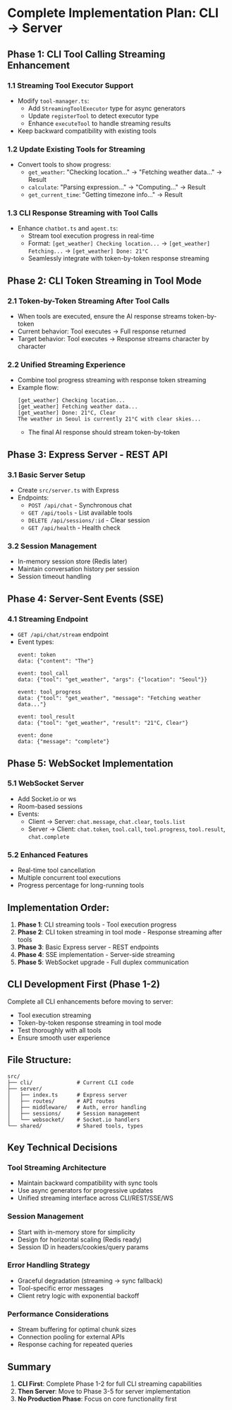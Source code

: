 # Complete Implementation Plan: CLI → Server

## Phase 1: CLI Tool Calling Streaming Enhancement

### 1.1 Streaming Tool Executor Support
- Modify `tool-manager.ts`:
  - Add `StreamingToolExecutor` type for async generators
  - Update `registerTool` to detect executor type
  - Enhance `executeTool` to handle streaming results
- Keep backward compatibility with existing tools

### 1.2 Update Existing Tools for Streaming
- Convert tools to show progress:
  - `get_weather`: "Checking location..." → "Fetching weather data..." → Result
  - `calculate`: "Parsing expression..." → "Computing..." → Result
  - `get_current_time`: "Getting timezone info..." → Result

### 1.3 CLI Response Streaming with Tool Calls
- Enhance `chatbot.ts` and `agent.ts`:
  - Stream tool execution progress in real-time
  - Format: `[get_weather] Checking location...` → `[get_weather] Fetching...` → `[get_weather] Done: 21°C`
  - Seamlessly integrate with token-by-token response streaming

## Phase 2: CLI Token Streaming in Tool Mode

### 2.1 Token-by-Token Streaming After Tool Calls
- When tools are executed, ensure the AI response streams token-by-token
- Current behavior: Tool executes → Full response returned
- Target behavior: Tool executes → Response streams character by character

### 2.2 Unified Streaming Experience
- Combine tool progress streaming with response token streaming
- Example flow:
  ```
  [get_weather] Checking location...
  [get_weather] Fetching weather data...
  [get_weather] Done: 21°C, Clear
  The weather in Seoul is currently 21°C with clear skies...
  ```
  - The final AI response should stream token-by-token

## Phase 3: Express Server - REST API

### 3.1 Basic Server Setup
- Create `src/server.ts` with Express
- Endpoints:
  - `POST /api/chat` - Synchronous chat
  - `GET /api/tools` - List available tools
  - `DELETE /api/sessions/:id` - Clear session
  - `GET /api/health` - Health check

### 3.2 Session Management
- In-memory session store (Redis later)
- Maintain conversation history per session
- Session timeout handling

## Phase 4: Server-Sent Events (SSE)

### 4.1 Streaming Endpoint
- `GET /api/chat/stream` endpoint
- Event types:
  ```
  event: token
  data: {"content": "The"}
  
  event: tool_call
  data: {"tool": "get_weather", "args": {"location": "Seoul"}}
  
  event: tool_progress
  data: {"tool": "get_weather", "message": "Fetching weather data..."}
  
  event: tool_result
  data: {"tool": "get_weather", "result": "21°C, Clear"}
  
  event: done
  data: {"message": "complete"}
  ```

## Phase 5: WebSocket Implementation

### 5.1 WebSocket Server
- Add Socket.io or ws
- Room-based sessions
- Events:
  - Client → Server: `chat.message`, `chat.clear`, `tools.list`
  - Server → Client: `chat.token`, `tool.call`, `tool.progress`, `tool.result`, `chat.complete`

### 5.2 Enhanced Features
- Real-time tool cancellation
- Multiple concurrent tool executions
- Progress percentage for long-running tools

## Implementation Order:
1. **Phase 1**: CLI streaming tools - Tool execution progress
2. **Phase 2**: CLI token streaming in tool mode - Response streaming after tools
3. **Phase 3**: Basic Express server - REST endpoints
4. **Phase 4**: SSE implementation - Server-side streaming
5. **Phase 5**: WebSocket upgrade - Full duplex communication

## CLI Development First (Phase 1-2)
Complete all CLI enhancements before moving to server:
- Tool execution streaming
- Token-by-token response streaming in tool mode
- Test thoroughly with all tools
- Ensure smooth user experience

## File Structure:
```
src/
├── cli/              # Current CLI code
├── server/
│   ├── index.ts      # Express server
│   ├── routes/       # API routes
│   ├── middleware/   # Auth, error handling
│   ├── sessions/     # Session management
│   └── websocket/    # Socket.io handlers
└── shared/           # Shared tools, types
```

## Key Technical Decisions

### Tool Streaming Architecture
- Maintain backward compatibility with sync tools
- Use async generators for progressive updates
- Unified streaming interface across CLI/REST/SSE/WS

### Session Management
- Start with in-memory store for simplicity
- Design for horizontal scaling (Redis ready)
- Session ID in headers/cookies/query params

### Error Handling Strategy
- Graceful degradation (streaming → sync fallback)
- Tool-specific error messages
- Client retry logic with exponential backoff

### Performance Considerations
- Stream buffering for optimal chunk sizes
- Connection pooling for external APIs
- Response caching for repeated queries

## Summary
1. **CLI First**: Complete Phase 1-2 for full CLI streaming capabilities
2. **Then Server**: Move to Phase 3-5 for server implementation
3. **No Production Phase**: Focus on core functionality first